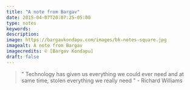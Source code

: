 ```yaml
---
title: "A note from Bargav"
date: 2015-04-07T20:07:25-05:00
type: notes
keywords:
description:
image: https://bargavkondapu.com/images/bk-notes-square.jpg
imagealt: A note from Bargav
imagecredits: © [Bargav Kondapu]
draft: false
---
```

[comment]: # (A note is any quick thought, quote, one-liners or a simple tweet. )

> " Technology has given us everything we could ever need and at same time, stolen everything we really need " - Richard Williams
